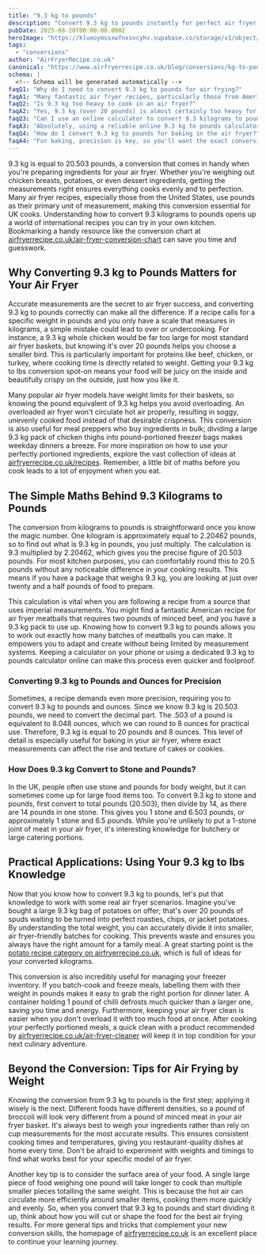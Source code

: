 ```yaml
---
title: "9.3 kg to pounds"
description: "Convert 9.3 kg to pounds instantly for perfect air fryer portions. Get easy measurements and cooking tips for delicious results every time."
pubDate: 2025-08-20T00:00:00.000Z
heroImage: "https://klueoymssxwfnxsvcyhv.supabase.co/storage/v1/object/public/Shmucket/9-3-kg-to-pounds.webp"
tags:
  - "conversions"
author: "AirFryerRecipe.co.uk"
canonical: "https://www.airfryerrecipe.co.uk/blog/conversions/kg-to-pounds/9-3-kg-to-pounds"
schema: |
  <!-- Schema will be generated automatically -->
faqQ1: "Why do I need to convert 9.3 kg to pounds for air frying?"
faqA1: "Many fantastic air fryer recipes, particularly those from American websites and cookbooks, use pounds as their standard unit of measurement. If your kitchen scale only shows kilograms, converting 9.3 kg to pounds (which is 20.5 lbs) allows you to follow these recipes accurately. Getting the weight right is crucial for determining correct cooking times and temperatures, ensuring your food is never undercooked or overdone."
faqQ2: "Is 9.3 kg too heavy to cook in an air fryer?"
faqA2: "Yes, 9.3 kg (over 20 pounds) is almost certainly too heavy for any domestic air fryer basket. Most household models have a maximum capacity between 2-5 kg. Trying to cook this much at once would prevent proper air circulation, leading to uneven cooking. Instead, use the conversion to divide the total weight into smaller, manageable batches that your appliance can handle effectively for perfect results every time."
faqQ3: "Can I use an online calculator to convert 9.3 kilograms to pounds?"
faqA3: "Absolutely, using a reliable online 9.3 kg to pounds calculator is a quick and accurate way to get your conversion. It eliminates any risk of human error in the multiplication. For air fryer cooking, where precision matters, this tool is incredibly helpful. Just remember that for kitchen purposes, rounding the result to 20.5 pounds is perfectly acceptable and won't impact your recipe's outcome."
faqQ4: "How do I convert 9.3 kg to pounds for baking in the air fryer?"
faqA4: "For baking, precision is key, so you'll want the exact conversion. 9.3 kg is equal to 20.503 pounds. However, you are very unlikely to need a batter or dough weighing 9.3 kg for a single air fryer bake. You would use this conversion to calculate a fraction of that weight from a larger batch. For example, if a recipe calls for 1 pound of flour, you can work out what proportion of your 9.3 kg (20.5 lb) bag to use."
---
```

<p>9.3 kg is equal to 20.503 pounds, a conversion that comes in handy when you're preparing ingredients for your air fryer. Whether you're weighing out chicken breasts, potatoes, or even dessert ingredients, getting the measurements right ensures everything cooks evenly and to perfection. Many air fryer recipes, especially those from the United States, use pounds as their primary unit of measurement, making this conversion essential for UK cooks. Understanding how to convert 9.3 kilograms to pounds opens up a world of international recipes you can try in your own kitchen. Bookmarking a handy resource like the conversion chart at <a href="https://www.airfryerrecipe.co.uk/air-fryer-conversion-chart">airfryerrecipe.co.uk/air-fryer-conversion-chart</a> can save you time and guesswork.</p>

<h2>Why Converting 9.3 kg to Pounds Matters for Your Air Fryer</h2>
<p>Accurate measurements are the secret to air fryer success, and converting 9.3 kg to pounds correctly can make all the difference. If a recipe calls for a specific weight in pounds and you only have a scale that measures in kilograms, a simple mistake could lead to over or undercooking. For instance, a 9.3 kg whole chicken would be far too large for most standard air fryer baskets, but knowing it's over 20 pounds helps you choose a smaller bird. This is particularly important for proteins like beef, chicken, or turkey, where cooking time is directly related to weight. Getting your 9.3 kg to lbs conversion spot-on means your food will be juicy on the inside and beautifully crispy on the outside, just how you like it.</p>
<p>Many popular air fryer models have weight limits for their baskets, so knowing the pound equivalent of 9.3 kg helps you avoid overloading. An overloaded air fryer won't circulate hot air properly, resulting in soggy, unevenly cooked food instead of that desirable crispness. This conversion is also useful for meal preppers who buy ingredients in bulk; dividing a large 9.3 kg pack of chicken thighs into pound-portioned freezer bags makes weekday dinners a breeze. For more inspiration on how to use your perfectly portioned ingredients, explore the vast collection of ideas at <a href="https://www.airfryerrecipe.co.uk/recipes">airfryerrecipe.co.uk/recipes</a>. Remember, a little bit of maths before you cook leads to a lot of enjoyment when you eat.</p>

<h2>The Simple Maths Behind 9.3 Kilograms to Pounds</h2>
<p>The conversion from kilograms to pounds is straightforward once you know the magic number. One kilogram is approximately equal to 2.20462 pounds, so to find out what is 9.3 kg in pounds, you just multiply. The calculation is 9.3 multiplied by 2.20462, which gives you the precise figure of 20.503 pounds. For most kitchen purposes, you can comfortably round this to 20.5 pounds without any noticeable difference in your cooking results. This means if you have a package that weighs 9.3 kg, you are looking at just over twenty and a half pounds of food to prepare.</p>
<p>This calculation is vital when you are following a recipe from a source that uses imperial measurements. You might find a fantastic American recipe for air fryer meatballs that requires two pounds of minced beef, and you have a 9.3 kg pack to use up. Knowing how to convert 9.3 kg to pounds allows you to work out exactly how many batches of meatballs you can make. It empowers you to adapt and create without being limited by measurement systems. Keeping a calculator on your phone or using a dedicated 9.3 kg to pounds calculator online can make this process even quicker and foolproof.</p>

<h3>Converting 9.3 kg to Pounds and Ounces for Precision</h3>
<p>Sometimes, a recipe demands even more precision, requiring you to convert 9.3 kg to pounds and ounces. Since we know 9.3 kg is 20.503 pounds, we need to convert the decimal part. The .503 of a pound is equivalent to 8.048 ounces, which we can round to 8 ounces for practical use. Therefore, 9.3 kg is equal to 20 pounds and 8 ounces. This level of detail is especially useful for baking in your air fryer, where exact measurements can affect the rise and texture of cakes or cookies.</p>

<h3>How Does 9.3 kg Convert to Stone and Pounds?</h3>
<p>In the UK, people often use stone and pounds for body weight, but it can sometimes come up for large food items too. To convert 9.3 kg to stone and pounds, first convert to total pounds (20.503), then divide by 14, as there are 14 pounds in one stone. This gives you 1 stone and 6.503 pounds, or approximately 1 stone and 6.5 pounds. While you're unlikely to put a 1-stone joint of meat in your air fryer, it's interesting knowledge for butchery or large catering portions.</p>

<h2>Practical Applications: Using Your 9.3 kg to lbs Knowledge</h2>
<p>Now that you know how to convert 9.3 kg to pounds, let's put that knowledge to work with some real air fryer scenarios. Imagine you've bought a large 9.3 kg bag of potatoes on offer; that's over 20 pounds of spuds waiting to be turned into perfect roasties, chips, or jacket potatoes. By understanding the total weight, you can accurately divide it into smaller, air fryer-friendly batches for cooking. This prevents waste and ensures you always have the right amount for a family meal. A great starting point is the <a href="https://www.airfryerrecipe.co.uk/recipe-category/potatoes">potato recipe category on airfryerrecipe.co.uk</a>, which is full of ideas for your converted kilograms.</p>
<p>This conversion is also incredibly useful for managing your freezer inventory. If you batch-cook and freeze meals, labelling them with their weight in pounds makes it easy to grab the right portion for dinner later. A container holding 1 pound of chilli defrosts much quicker than a larger one, saving you time and energy. Furthermore, keeping your air fryer clean is easier when you don't overload it with too much food at once. After cooking your perfectly portioned meals, a quick clean with a product recommended by <a href="https://www.airfryerrecipe.co.uk/air-fryer-cleaner">airfryerrecipe.co.uk/air-fryer-cleaner</a> will keep it in top condition for your next culinary adventure.</p>

<h2>Beyond the Conversion: Tips for Air Frying by Weight</h2>
<p>Knowing the conversion from 9.3 kg to pounds is the first step; applying it wisely is the next. Different foods have different densities, so a pound of broccoli will look very different from a pound of minced meat in your air fryer basket. It's always best to weigh your ingredients rather than rely on cup measurements for the most accurate results. This ensures consistent cooking times and temperatures, giving you restaurant-quality dishes at home every time. Don't be afraid to experiment with weights and timings to find what works best for your specific model of air fryer.</p>
<p>Another key tip is to consider the surface area of your food. A single large piece of food weighing one pound will take longer to cook than multiple smaller pieces totalling the same weight. This is because the hot air can circulate more efficiently around smaller items, cooking them more quickly and evenly. So, when you convert that 9.3 kg to pounds and start dividing it up, think about how you will cut or shape the food for the best air frying results. For more general tips and tricks that complement your new conversion skills, the homepage of <a href="https://www.airfryerrecipe.co.uk/">airfryerrecipe.co.uk</a> is an excellent place to continue your learning journey.</p>
